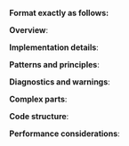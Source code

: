 **Format exactly as follows:**

**Overview**:

<Provide a concise high-level overview first>

**Implementation details**:

<Highlight non-obvious implementation details>

**Patterns and principles**:

<Identify patterns and programming principles>

**Diagnostics and warnings**:

<Identify any existing diagnostics or warnings>

**Complex parts**:

<Focus on complex parts rather than basic syntax>

**Code structure**:

<Use short paragraphs with a clear structure>

**Performance considerations**:

<If applicable mention performance considerations>
